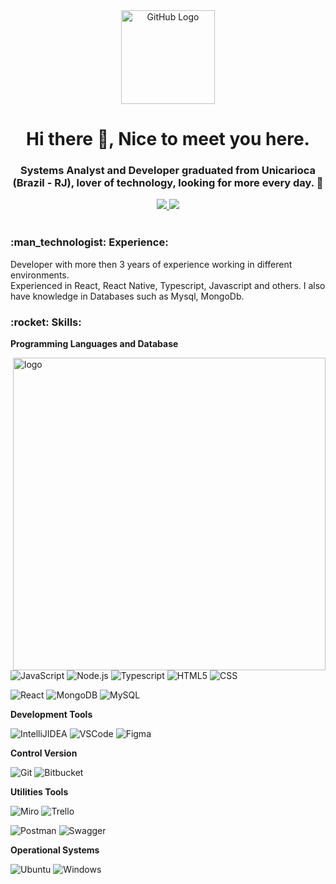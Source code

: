 <div align="center">
<img src="https://github.com/tassiotfc/tassiotfc/blob/main/octo.gif" alt="GitHub Logo" width="150" height="150" />
</div>

<h1 align="center"> Hi there 👋, Nice to meet you here.</h1>
<h3 align="center"> Systems Analyst and Developer graduated from Unicarioca (Brazil - RJ), lover of technology, looking for more every day. 🚀 </h3>

<!-- Contatos -->
<div align="center">    
  
  <a href="https://www.linkedin.com/in/wagner-gon%C3%A7alves-a9319414a/" alt="linkedin" target="_blank">
    <img src="https://img.shields.io/badge/LinkedIn-%230077B5.svg?&style=flat-square&logo=linkedin&logoColor=white">
  </a>
  
  <a href="mailto:wagner.goncalves@calindra.com.br" alt="gmail" target="_blank">
    <img src="https://img.shields.io/badge/-Gmail-FF0000?style=flat-square&labelColor=FF0000&logo=gmail&logoColor=white&link=mailto:goncalveswagner15@gmail.com" />
  </a>

</div>

<br/>

<!-- Experience -->
<h3 align="left"> :man_technologist:&nbsp;Experience:</h3>

Developer with more then 3 years of experience working in different environments. 
<br>
Experienced in React, React Native, Typescript, Javascript and others. I also have knowledge in Databases such as Mysql, MongoDb.

<!-- Skills -->
<h3 align="left"> :rocket:&nbsp;Skills:</h3>

<!-- <img src="https://github.com/tchavess/tchavess/blob/main/undraw_feeling_proud_qne1.svg" min-width="400px" max-width="400px" width="400px" align="right" alt="Computador iuriCode"> -->



**Programming Languages and Database**
  
<img src="https://media.giphy.com/media/SWoSkN6DxTszqIKEqv/giphy.gif" min-width="400px" max-width="400px" width="500px" align="right" alt="logo">  
  
  ![JavaScript](https://img.shields.io/badge/-JavaScript-333333?style=flat&logo=javascript)
  ![Node.js](https://img.shields.io/badge/-Node.js-333333?style=flat&logo=node.js)
  ![Typescript](https://img.shields.io/badge/TypeScript-333333?style=flat&logo=typescript&logoColor=white)
  ![HTML5](https://img.shields.io/badge/-HTML5-333333?style=flat&logo=HTML5)
  ![CSS](https://img.shields.io/badge/-CSS-333333?style=flat&logo=CSS3&logoColor=1572B6)
<!--   ![React](https://img.shields.io/badge/-React-333333?style=flat&logo=react)
  ![StyledComponentes](https://img.shields.io/badge/-styled--componentes-333333?style=flat&logo=styled-components)
  ![MaterialUI](https://img.shields.io/badge/-Material--UI-333333?style=flat&logo=Material-UI)
   -->
   
  ![React](https://img.shields.io/badge/-React-333333?style=flat&logo=React)
  ![MongoDB](https://img.shields.io/badge/-MongoDB-333333?style=flat&logo=mongodb)
  ![MySQL](https://img.shields.io/badge/MySQL-333333?style=flat&logo=mysql&logoColor=white)

**Development Tools**

  ![IntelliJIDEA](https://img.shields.io/badge/-IntelliJ%20IDEA-333333?style=flat&logo=IntelliJ-IDEA)
  ![VSCode](https://img.shields.io/badge/-VSCode-333333?style=flat&logo=Visual-Studio-Code&logoColor=007ACC) 
  ![Figma](https://img.shields.io/badge/-Figma-333333?style=flat&logo=figma)

**Control Version**
  
  ![Git](https://img.shields.io/badge/-Git-333333?style=flat&logo=git)
  ![Bitbucket](https://img.shields.io/badge/-Bitbucket-333333?style=flat&logo=bitbucket&logoColor=#0052CC)
  
**Utilities Tools**
  
  ![Miro](https://img.shields.io/badge/-Miro-333333?style=flat&logo=miro)
  ![Trello](https://img.shields.io/badge/-Trello-333333?style=flat&logo=trello&logoColor=0052CC)

  ![Postman](https://img.shields.io/badge/-Postman-333333?style=flat&logo=Postman)
  ![Swagger](https://img.shields.io/badge/-Swagger-333333?style=flat&logo=Swagger)

**Operational Systems**  
  
  ![Ubuntu](https://img.shields.io/badge/-Ubuntu-333333?style=flat&logo=Ubuntu)
  ![Windows](https://img.shields.io/badge/-Windows-333333?style=flat&logo=Windows&logoColor=0078D6)

